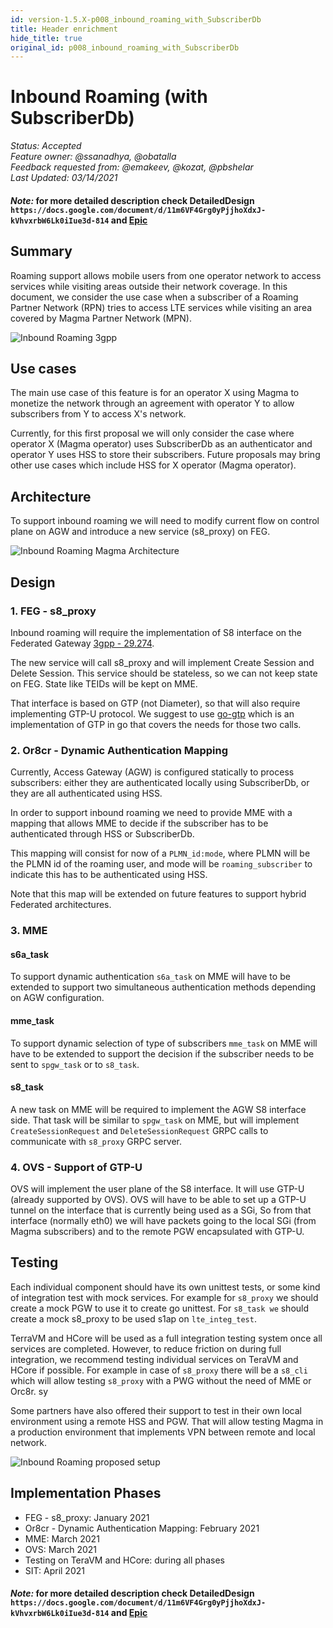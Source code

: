 ```yaml
---
id: version-1.5.X-p008_inbound_roaming_with_SubscriberDb
title: Header enrichment
hide_title: true
original_id: p008_inbound_roaming_with_SubscriberDb
---
```


# Inbound Roaming (with SubscriberDb)

*Status: Accepted*\
*Feature owner:  @ssanadhya, @obatalla*\
*Feedback requested from: @emakeev, @kozat, @pbshelar*\
*Last Updated: 03/14/2021*

#### *Note:* for more detailed description check DetailedDesign `https://docs.google.com/document/d/11m6VF4Grg0yPjjhoXdxJ-kVhvxrbW6Lk0iIue3d-814` and [Epic](https://app.zenhub.com/workspaces/magma-5fac75d3e2cd890011f1677a/issues/magma/magma/3277)

## Summary

Roaming support allows mobile users from one operator network to access
services while visiting areas outside their network coverage. In this document,
we consider the use case when a subscriber of a Roaming Partner Network (RPN)
tries to access LTE services while visiting an area covered by Magma Partner
Network (MPN).

![Inbound Roaming 3gpp](../assets/feg/proposals/inbound_roaming_3gpp_description.jpeg)

## Use cases

The main use case of this feature is for an operator X using Magma to monetize
the network through an agreement with operator Y to allow subscribers from Y to
access X's network.

Currently, for this first proposal we will only consider the case where
operator X (Magma operator) uses SubscriberDb as an authenticator and operator
Y uses HSS to store their subscribers. Future proposals may bring other use
cases which include HSS for X operator (Magma operator).


## Architecture

To support inbound roaming we will need to modify current flow on control plane
on AGW and introduce a new service (s8_proxy) on FEG.

![Inbound Roaming Magma Architecture](../assets/feg/proposals/inbound_roaming_magma_architecture.jpeg)

## Design


### 1. FEG - s8_proxy

Inbound roaming will require the implementation of S8 interface on the
Federated Gateway [3gpp - 29.274](https://www.etsi.org/deliver/etsi_ts/129200_129299/129274/16.05.00_60/ts_129274v160500p.pdf).

The new service will call s8_proxy and will implement Create Session
and Delete Session. This service should be stateless, so we can not
keep state on FEG. State like TEIDs will be kept on MME.

That interface is based on GTP (not Diameter), so that will also require
implementing GTP-U protocol. We suggest to use [go-gtp](https://github.com/wmnsk/go-gtp)
which is an implementation of GTP in go that covers the needs for those two
calls.


### 2. Or8cr - Dynamic Authentication Mapping

Currently, Access Gateway (AGW) is configured statically to process subscribers:
either they are authenticated locally using SubscriberDb, or they are all
authenticated using HSS.

In order to support inbound roaming we need to provide MME with a mapping that
allows MME to decide if the subscriber has to be authenticated through HSS
or SubscriberDb.

This mapping will consist for now of a `PLMN_id:mode`, where PLMN will be the
PLMN id of the roaming user, and mode will be `roaming_subscriber` to indicate
this has to be authenticated using HSS.

Note that this map will be extended on future features to support hybrid
Federated architectures.

### 3. MME
#### s6a_task
To support dynamic authentication `s6a_task` on MME will have to be extended to
support two simultaneous authentication methods depending on AGW configuration.

#### mme_task
To support dynamic selection of type of subscribers `mme_task` on MME will have
to be extended to support the decision if the subscriber needs to be sent to
`spgw_task` or to `s8_task`.

#### s8_task
A new task on MME will be required to implement the AGW S8 interface side.
That task will be similar to `spgw_task` on MME, but will implement
`CreateSessionRequest` and `DeleteSessionRequest` GRPC calls to communicate
with `s8_proxy` GRPC server.

### 4. OVS - Support of GTP-U
OVS will implement the user plane of the S8 interface. It will use GTP-U
(already supported by OVS). OVS will have to be able to set up a GTP-U tunnel
on the interface that is currently being used as a SGi, So from that interface
(normally eth0) we will have packets going to the local SGi (from Magma
subscribers) and to the remote PGW encapsulated with GTP-U.

## Testing

Each individual component should have its own unittest tests, or some kind
of integration test with mock services. For example for `s8_proxy` we should
create a mock PGW to use it to create go unittest. For `s8_task we` should
create a mock s8_proxy to be used s1ap on `lte_integ_test`.

TerraVM and HCore will be used as a full integration testing system once all
services are completed. However, to reduce friction on during full integration,
 we recommend testing individual services on TeraVM and HCore if possible.
For example in case of `s8_proxy`  there will be a `s8_cli` which will allow
testing `s8_proxy` with a PWG without the need of MME or Orc8r.
sy

Some partners have also offered their support to test in their own local
environment using a remote HSS and PGW. That will allow testing Magma in a
production environment that implements VPN between remote and local network.

![Inbound Roaming proposed setup](../assets/feg/proposals/inbound_roaming_prod_setup.jpg)

## Implementation Phases

- FEG - s8_proxy: January 2021
- Or8cr - Dynamic Authentication Mapping: February 2021
- MME: March 2021
- OVS: March 2021
- Testing on TeraVM and HCore: during all phases
- SIT: April 2021

#### *Note:* for more detailed description check DetailedDesign `https://docs.google.com/document/d/11m6VF4Grg0yPjjhoXdxJ-kVhvxrbW6Lk0iIue3d-814` and [Epic](https://app.zenhub.com/workspaces/magma-5fac75d3e2cd890011f1677a/issues/magma/magma/3277)
